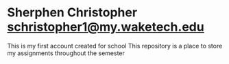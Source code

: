 # Sherphen Christopher schristopher1@my.waketech.edu
This is my first account created for school
This repository is a place to store my assignments throughout the semester

